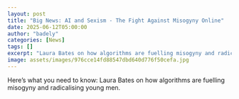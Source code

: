 ```yaml
---
layout: post
title: "Big News: AI and Sexism - The Fight Against Misogyny Online"
date: 2025-06-12T05:00:00
author: "badely"
categories: [News]
tags: []
excerpt: "Laura Bates on how algorithms are fuelling misogyny and radicalising young men."
image: assets/images/976cce14fd88547dbd640d776f50cefa.jpg
---
```


Here’s what you need to know: Laura Bates on how algorithms are fuelling misogyny and radicalising young men.

